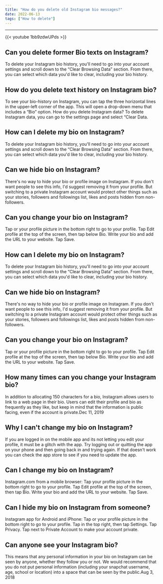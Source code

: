 ```yaml
---
title: "How do you delete old Instagram bio messages?"
date: 2022-06-13
tags: ["How to delete"]
---
```


---
{{< youtube 1bb9zdwUPds >}}
## Can you delete former Bio texts on Instagram?
To delete your Instagram bio history, you'll need to go into your account settings and scroll down to the “Clear Browsing Data” section. From there, you can select which data you'd like to clear, including your bio history.

## How do you delete text history on Instagram bio?
To see your bio-history on Instagram, you can tap the three horizontal lines in the upper-left corner of the app. This will open a drop-down menu that includes a “Bio” option. How do you delete Instagram data? To delete Instagram data, you can go to the settings page and select “Clear Data.

## How can I delete my bio on Instagram?
To delete your Instagram bio history, you'll need to go into your account settings and scroll down to the “Clear Browsing Data” section. From there, you can select which data you'd like to clear, including your bio history.

## Can we hide bio on Instagram?
There's no way to hide your bio or profile image on Instagram. If you don't want people to see this info, I'd suggest removing it from your profile. But switching to a private Instagram account would protect other things such as your stories, followers and followings list, likes and posts hidden from non-followers.

## Can you change your bio on Instagram?
Tap or your profile picture in the bottom right to go to your profile. Tap Edit profile at the top of the screen, then tap below Bio. Write your bio and add the URL to your website. Tap Save.

## How can I delete my bio on Instagram?
To delete your Instagram bio history, you'll need to go into your account settings and scroll down to the “Clear Browsing Data” section. From there, you can select which data you'd like to clear, including your bio history.

## Can we hide bio on Instagram?
There's no way to hide your bio or profile image on Instagram. If you don't want people to see this info, I'd suggest removing it from your profile. But switching to a private Instagram account would protect other things such as your stories, followers and followings list, likes and posts hidden from non-followers.

## Can you change your bio on Instagram?
Tap or your profile picture in the bottom right to go to your profile. Tap Edit profile at the top of the screen, then tap below Bio. Write your bio and add the URL to your website. Tap Save.

## How many times can you change your Instagram bio?
In addition to allocating 150 characters for a bio, Instagram allows users to link to a web page in their bio. Users can edit their profile and bio as frequently as they like, but keep in mind that the information is public facing, even if the account is private.Dec 11, 2019

## Why I can't change my bio on Instagram?
If you are logged in on the mobile app and its not letting you edit your profile, it must be a glitch with the app. Try logging out or quitting the app on your phone and then going back in and trying again. If that doesn't work you can check the app store to see if you need to update the app.

## Can I change my bio on Instagram?
Instagram.com from a mobile browser: Tap your profile picture in the bottom right to go to your profile. Tap Edit profile at the top of the screen, then tap Bio. Write your bio and add the URL to your website. Tap Save.

## Can I hide my bio on Instagram from someone?
Instagram app for Android and iPhone: Tap or your profile picture in the bottom right to go to your profile. Tap in the top right, then tap Settings. Tap Privacy. Tap next to Private Account to make your account private.

## Can anyone see your Instagram bio?
This means that any personal information in your bio on Instagram can be seen by anyone, whether they follow you or not. We would recommend that you do not put personal information (including your snapchat username, age, school or location) into a space that can be seen by the public.Aug 3, 2018

